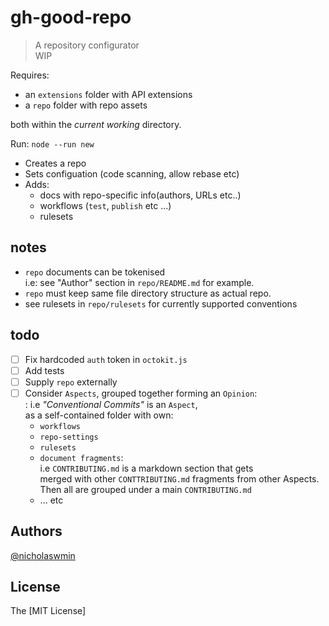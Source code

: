 # gh-good-repo

> A repository configurator  
> WIP

Requires:

- an `extensions` folder with API extensions
- a `repo` folder with repo assets

both within the *current working* directory.

Run: `node --run new`

- Creates a repo  
- Sets configuation (code scanning, allow rebase etc)  
- Adds:   
  - docs with repo-specific info(authors, URLs etc..)
  - workflows (`test`, `publish` etc ...)
  - rulesets
  

## notes

- `repo` documents can be tokenised   
  i.e: see "Author" section in `repo/README.md` for example.  
- `repo` must keep same file directory structure as actual repo.
- see rulesets in `repo/rulesets` for currently supported conventions  

## todo

- [ ] Fix hardcoded `auth` token in `octokit.js`
- [ ] Add tests 
- [ ] Supply `repo` externally
- [ ] Consider `Aspects`, grouped together forming an `Opinion`:   
  : i.e *"Conventional Commits"* is an `Aspect`,   
    as a self-contained folder with own:    
    - `workflows`
    - `repo-settings`
    - `rulesets` 
    - `document fragments`:   
      i.e `CONTRIBUTING.md` is a markdown section that gets   
      merged with other `CONTTRIBUTING.md` fragments from other Aspects.   
      Then all are grouped under a main `CONTRIBUTING.md`  
    - ... etc

## Authors

[@nicholaswmin][owner-url]

## License 

The [MIT License]

[owner-url]: https://github.com/nicholaswmin
[license]: ./LICENSE
